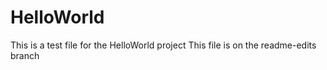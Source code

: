 # HelloWorld
This is a test file for the HelloWorld project
This file is on the readme-edits branch
